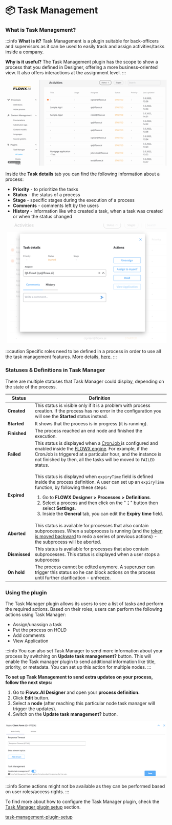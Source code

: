 # 📦 Task Management

### **What is Task Management?**

:::info
**What is it?** Task Management is a plugin suitable for back-officers and supervisors as it can be used to easily track and assign activities/tasks inside a company.

**Why is it useful?** The Task Management plugin has the scope to show a process that you defined in Designer, offering a more business-oriented view. It also offers interactions at the assignment level.&#x20;
:::

![Task Manager](../../../img/task_management_overview.gif)

Inside the **Task details** tab you can find the following information about a process:

* **Priority** - to prioritize the tasks
* **Status** - the status of a process
* **Stage** - specific stages during the execution of a process
* **Comments** - comments left by the users
* **History** - information like who created a task, when a task was created or when the status changed

![Task details](../../../img/task_mngmnt_task_details.png)

:::caution
Specific roles need to be defined in a process in order to use all the task management features. More details, [here](../../../platform-setup-guide/flowx-engine-setup-guide/configuring-access-roles-for-processes.md).
:::

### Statuses & Definitions in Task Manager

There are multiple statuses that Task Manager could display, depending on the state of the process.

| Status        | Definition                                                                                                                                                                                                                                                                                                                                                                                                                                                                                                                |
| ------------- | ------------------------------------------------------------------------------------------------------------------------------------------------------------------------------------------------------------------------------------------------------------------------------------------------------------------------------------------------------------------------------------------------------------------------------------------------------------------------------------------------------------------------- |
| **Created**   | This status is visible only if it is a problem with process creation. If the process has no error in the configuration you will see the **Started** status instead.                                                                                                                                                                                                                                                                                                                                                       |
| **Started**   | It shows that the process is in progress (it is running).                                                                                                                                                                                                                                                                                                                                                                                                                                                                 |
| **Finished**  | The process reached an end node and finished the execution.                                                                                                                                                                                                                                                                                                                                                                                                                                                               |
| **Failed**    | This status is displayed when a [CronJob ](https://kubernetes.io/docs/concepts/workloads/controllers/cron-jobs/)is configured and enabled inside the [FLOWX engine](../../../core-components/flowx-engine/). For example, if the CronJob is triggered at a particular hour, and the instance is not finished by then, all the tasks will be moved to `FAILED` status.                                                                                                                                                     |
| **Expired**   | <p>This status is displayed when <code>expiryTime</code> field is defined inside the process definition. A user can set up an <code>expiryTime</code> function, by following these steps:</p><ol><li>Go to <strong>FLOWX Designer > Processes > Definitions</strong>.</li><li>Select a process and then click on the "<strong>⋮</strong>" <strong></strong> button then select <strong>Settings.</strong></li><li>Inside the <strong>General</strong> tab, you can edit the <strong>Expiry time</strong> field.</li></ol> |
| **Aborted**   | This status is available for processes that also contain subprocesses. When a subprocess is running (and the [token is moved backward](https://docs.flowx.ai/flowx-designer/managing-a-process-flow/moving-a-token-backwards-in-a-process) to redo a series of previous actions) - the subprocess will be aborted.                                                                                                                                                                                                        |
| **Dismissed** | This status is available for processes that also contain subprocesses. This status is displayed when a user stops a subprocess                                                                                                                                                                                                                                                                                                                                                                                            |
| **On hold**   | The process cannot be edited anymore. A superuser can trigger this status so he can block actions on the process until further clarification - unfreeze.                                                                                                                                                                                                                                                                                                                                                                  |

### Using the plugin

The Task Manager plugin allows its users to see a list of tasks and perform the required actions. Based on their roles, users can perform the following actions using Task Manager:

* Assign/unassign a task
* Put the process on HOLD
* Add comments
* View Application

:::info
You can also set Task Manager to send more information about your process by switching on **Update task management?** button. This will enable the Task manager plugin to send additional information like title, priority, or metadata. You can set up this action for multiple nodes.
:::

**To set up Task Management to send extra updates on your process, follow the next steps:**

1. Go to **Flowx.AI Designer** and open your **process definition.**
2. Click **Edit** button.
3. Select a **node** (after reaching this particular node task manager will trigger the updates).
4. Switch on the **Update task management?** button.

![Update task management](../../../img/task_mngmnt_response.png)

:::info
Some actions might not be available as they can be performed based on user roles/access rights.
:::

To find more about how to configure the Task Manager plugin, check the [Task Manager plugin setup](../../plugins-setup-guide/task-management-plugin-setup/) section.


[task-management-plugin-setup](../../plugins-setup-guide/task-management-plugin-setup/)
